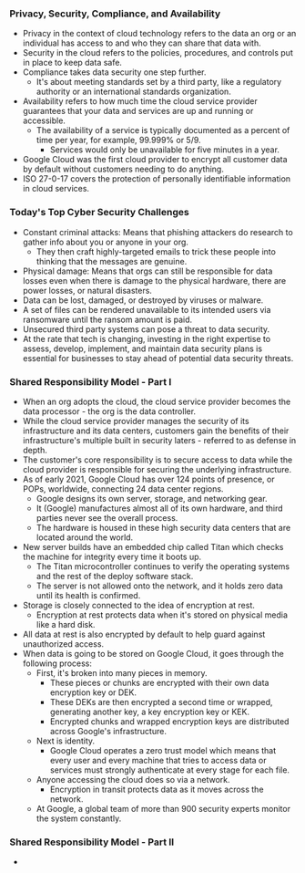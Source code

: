 ### Privacy, Security, Compliance, and Availability
* Privacy in the context of cloud technology refers to the data an org or an individual has access to and who they can share that data with.
* Security in the cloud refers to the policies, procedures, and controls put in place to keep data safe.
* Compliance takes data security one step further.
    * It's about meeting standards set by a third party, like a regulatory authority or an international standards organization.
* Availability refers to how much time the cloud service provider guarantees that your data and services are up and running or accessible. 
    * The availability of a service is typically documented as a percent of time per year, for example, 99.999% or 5/9.
        * Services would only be unavailable for five minutes in a year.
* Google Cloud was the first cloud provider to encrypt all customer data by default without customers needing to do anything. 
* ISO 27-0-17 covers the protection of personally identifiable information in cloud services.

### Today's Top Cyber Security Challenges
* Constant criminal attacks: Means that phishing attackers do research to gather info about you or anyone in your org.
    * They then craft highly-targeted emails to trick these people into thinking that the messages are genuine.
* Physical damage: Means that orgs can still be responsible for data losses even when there is damage to the physical hardware, there are power losses, or natural disasters.
* Data can be lost, damaged, or destroyed by viruses or malware.
* A set of files can be rendered unavailable to its intended users via ransomware until the ransom amount is paid. 
* Unsecured third party systems can pose a threat to data security.
* At the rate that tech is changing, investing in the right expertise to assess, develop, implement, and maintain data security plans is essential for businesses to stay ahead of potential data security threats. 

### Shared Responsibility Model - Part I 
* When an org adopts the cloud, the cloud service provider becomes the data processor - the org is the data controller.
* While the cloud service provider manages the security of its infrastructure and its data centers, customers gain the benefits of their infrastructure's multiple built in security laters - referred to as defense in depth.
* The customer's core responsibility is to secure access to data while the cloud provider is responsible for securing the underlying infrastructure.
* As of early 2021, Google Cloud has over 124 points of presence, or POPs, worldwide, connecting 24 data center regions.
    *  Google designs its own server, storage, and networking gear.
    * It (Google) manufactures almost all of its own hardware, and third parties never see the overall process.
    * The hardware is housed in these high security data centers that are located around the world.
* New server builds have an embedded chip called Titan which checks the machine for integrity every time it boots up.
    * The Titan microcontroller continues to verify the operating systems and the rest of the deploy software stack.
    * The server is not allowed onto the network, and it holds zero data until its health is confirmed.
* Storage is closely connected to the idea of encryption at rest.
    * Encryption at rest protects data when it's stored on physical media like a hard disk. 
* All data at rest is also encrypted by default to help guard against unauthorized access.
* When data is going to be stored on Google Cloud, it goes through the following process:
    * First, it's broken into many pieces in memory.
        * These pieces or chunks are encrypted with their own data encryption key or DEK.
        * These DEKs are then encrypted a second time or wrapped, generating another key, a key encryption key or KEK.
        * Encrypted chunks and wrapped encryption keys are distributed across Google's infrastructure. 
    * Next is identity.
        * Google Cloud operates a zero trust model which means that every user and every machine that tries to access data or services must strongly authenticate at every stage for each file. 
   * Anyone accessing the cloud does so via a network.
       * Encryption in transit protects data as it moves across the network.
   * At Google, a global team of more than 900 security experts monitor the system constantly. 

### Shared Responsibility Model - Part II
* 
           
         